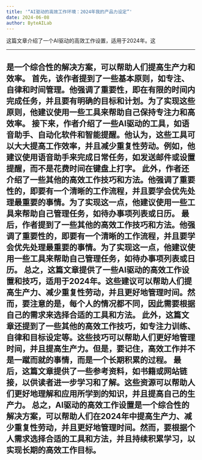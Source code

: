 ```yaml
---
title: '“AI驱动的高效工作环境：2024年我的产品力设定”'
date: 2024-06-08
author: ByteAILab
---
```


这篇文章介绍了一个AI驱动的高效工作设置，适用于2024年。这

---
是一个综合性的解决方案，可以帮助人们提高生产力和效率。
首先，该作者提到了一些基本原则，如专注、自律和时间管理。他强调了重要性，即在有限的时间内完成任务，并且要有明确的目标和计划。为了实现这些原则，他建议使用一些工具来帮助自己保持专注力和高效率。
接下来，作者介绍了一些AI驱动的工具，如语音助手、自动化软件和智能提醒。他认为，这些工具可以大大提高工作效率，并且减少重复性劳动。例如，他建议使用语音助手来完成日常任务，如发送邮件或设置提醒，而不是花费时间在键盘上打字。
此外，作者还介绍了一些其他的高效工作技巧和方法。他强调了重要性的，即要有一个清晰的工作流程，并且要学会优先处理最重要的事情。为了实现这一点，他建议使用一些工具来帮助自己管理任务，如待办事项列表或日历。
最后，作者提到了一些其他的高效工作技巧和方法。他强调了重要性的，即要有一个清晰的工作流程，并且要学会优先处理最重要的事情。为了实现这一点，他建议使用一些工具来帮助自己管理任务，如待办事项列表或日历。
总之，这篇文章提供了一些AI驱动的高效工作设置和技巧，适用于2024年。这些建议可以帮助人们提高生产力、减少重复性劳动，并且更好地管理时间。然而，要注意的是，每个人的情况都不同，因此需要根据自己的需求来选择合适的工具和方法。
此外，这篇文章还提到了一些其他的高效工作技巧，如专注力训练、自律和目标设定等。这些技巧可以帮助人们更好地管理时间，并且提高生产力。但是，要记住，高效工作并不是一蹴而就的事情，而是一个长期积累的过程。
最后，这篇文章提供了一些参考资料，如书籍或网站链接，以供读者进一步学习和了解。这些资源可以帮助人们更好地理解和应用所学到的知识，并且提高自己的生产力。
总之，AI驱动的高效工作设置是一个综合性的解决方案，可以帮助人们在2024年中提高生产力、减少重复性劳动，并且更好地管理时间。然而，要根据个人需求选择合适的工具和方法，并且持续积累学习，以实现长期的高效工作目标。
---

